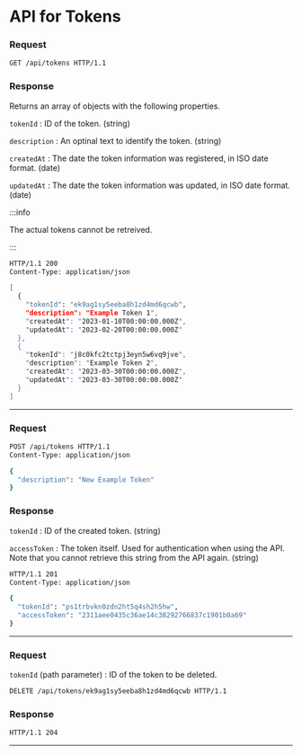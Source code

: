 # API for Tokens

<ApiPreamble verb="get" path="/tokens" />

### Request

```bash title="Example"
GET /api/tokens HTTP/1.1
```

### Response

Returns an array of objects with the following properties.

`tokenId`
: ID of the token. (string)

`description`
: An optinal text to identify the token. (string)

`createdAt`
: The date the token information was registered, in ISO date format. (date)

`updatedAt`
: The date the token information was updated, in ISO date format. (date)

:::info

The actual tokens cannot be retreived.

:::

```bash title="Example"
HTTP/1.1 200
Content-Type: application/json

[
  {
    "tokenId": "ek9ag1sy5eeba8h1zd4md6qcwb",
    "description": "Example Token 1",
    "createdAt": "2023-01-10T00:00:00.000Z",
    "updatedAt": "2023-02-20T00:00:00.000Z"
  },
  {
    "tokenId": "j8c0kfc2tctpj3eyn5w6vq9jve",
    "description": "Example Token 2",
    "createdAt": "2023-03-30T00:00:00.000Z",
    "updatedAt": "2023-03-30T00:00:00.000Z"
  }
]
```

---

<ApiPreamble verb="post" path="/tokens" />

### Request

```bash title="Example"
POST /api/tokens HTTP/1.1
Content-Type: application/json

{
  "description": "New Example Token"
}
```

### Response

`tokenId`
: ID of the created token. (string)

`accessToken`
: The token itself. Used for authentication when using the API. Note that you cannot retrieve this string from the API again. (string)

```bash title="Example"
HTTP/1.1 201
Content-Type: application/json

{
  "tokenId": "ps1trbvkn0zdn2ht5q4sh2h5hw",
  "accessToken": "2311aee0435c36ae14c38292766837c1901b0a69"
}
```

---

<ApiPreamble verb="delete" path="/tokens/:tokenId" />

### Request

`tokenId` (path parameter)
: ID of the token to be deleted.

```bash title="Example"
DELETE /api/tokens/ek9ag1sy5eeba8h1zd4md6qcwb HTTP/1.1
```

### Response

```bash title="Example"
HTTP/1.1 204
```

---
